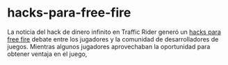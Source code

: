 # hacks-para-free-fire
La noticia del hack de dinero infinito en Traffic Rider generó un [hacks para free fire](https://androforever.com/garena-free-fire-mod/) debate entre los jugadores y la comunidad de desarrolladores de juegos. Mientras algunos jugadores aprovechaban la oportunidad para obtener ventaja en el juego,
